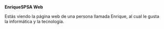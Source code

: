 **EnriqueSPSA Web**
  
Estás viendo la página web de una persona llamada Enrique, al cual le gusta la informática y la tecnología.
